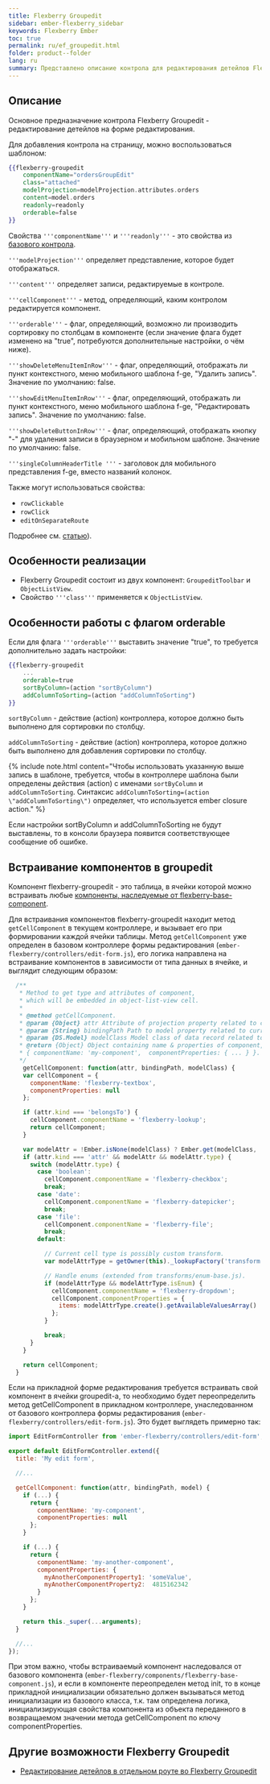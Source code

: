 ```yaml
---
title: Flexberry Groupedit
sidebar: ember-flexberry_sidebar
keywords: Flexberry Ember
toc: true
permalink: ru/ef_groupedit.html
folder: product--folder
lang: ru
summary: Представлено описание контрола для редактирования детейлов Flexberry Groupedit.
---
```


## Описание

Основное предназначение контрола Flexberry Groupedit - редактирование детейлов на форме редактирования.

Для добавления контрола на страницу, можно воспользоваться шаблоном:

```hbs
{{flexberry-groupedit
	componentName="ordersGroupEdit"
	class="attached"
	modelProjection=modelProjection.attributes.orders
	content=model.orders
	readonly=readonly
	orderable=false
}}
```

Свойства `'''componentName'''` и `'''readonly'''` - это свойства из [базового контрола](ef_controls.html).

`'''modelProjection'''` определяет представление, которое будет отображаться.

`'''content'''` определяет записи, редактируемые в контроле.

`'''cellComponent'''` - метод, определяющий, каким контролом редактируется компонент.

`'''orderable'''` - флаг, определяющий, возможно ли производить сортировку по столбцам в компоненте (если значение флага будет изменено на "true", потребуются дополнительные настройки, о чём ниже).

`'''showDeleteMenuItemInRow'''` - флаг, определяющий, отображать ли пункт контекстного, меню мобильного шаблона f-ge, "Удалить запись". Значение по умолчанию: false.

`'''showEditMenuItemInRow'''` - флаг, определяющий, отображать ли пункт контекстного, меню мобильного шаблона f-ge, "Редактировать запись". Значение по умолчанию: false.

`'''showDeleteButtonInRow'''` - флаг, определяющий, отображать кнопку "-" для удаления записи в браузерном и мобильном шаблоне. Значение по умолчанию: false.

`'''singleColumnHeaderTitle '''` - заголовок для мобильного представления f-ge, вместо названий колонок.

Также могут использоваться свойства:

* `rowClickable`
* `rowClick`
* `editOnSeparateRoute` 

Подробнее см. [статью](ef_groupedit-detail-in-route.html)).


## Особенности реализации

* Flexberry Groupedit состоит из двух компонент: `GroupeditToolbar` и `ObjectListView`.
* Свойство `'''class'''` применяется к `ObjectListView`.

## Особенности работы с флагом orderable

Если для флага `'''orderable'''` выставить значение "true", то требуется дополнительно задать настройки:

```hbs
{{flexberry-groupedit
	...
	orderable=true
	sortByColumn=(action "sortByColumn")
	addColumnToSorting=(action "addColumnToSorting")
}}
```

`sortByColumn` - действие (action) контроллера, которое должно быть выполнено для сортировки по столбцу.

`addColumnToSorting` - действие (action) контроллера, которое должно быть выполнено для добавления сортировки по столбцу.


{% include note.html content="Чтобы использовать указанную выше запись в шаблоне, требуется, чтобы в контроллере шаблона были определены действия (action) с именами `sortByColumn` и `addColumnToSorting`.
Синтаксис `addColumnToSorting=(action \"addColumnToSorting\")` определяет, что используется ember closure action." %}

Если настройки sortByColumn и addColumnToSorting не будут выставлены, то в консоли браузера появится соответствующее сообщение об ошибке.

## Встраивание компонентов в groupedit

Компонент flexberry-groupedit - это таблица, в ячейки которой можно встраивать любые [компоненты, наследуемые от flexberry-base-component](ef_controls.html).

Для встраивания компонентов flexberry-groupedit находит метод `getCellComponent` в текущем контроллере, и вызывает его при формировании каждой ячейки таблицы.
Метод `getCellComponent` уже определен в базовом контроллере формы редактирования (`ember-flexberry/controllers/edit-form.js`), его логика направлена 
на встраивание компонентов в зависимости от типа данных в ячейке, и выглядит следующим образом:

```javascript
  /**
   * Method to get type and attributes of component,
   * which will be embedded in object-list-view cell.
   *
   * @method getCellComponent.
   * @param {Object} attr Attribute of projection property related to current table cell.
   * @param {String} bindingPath Path to model property related to current table cell.
   * @param {DS.Model} modelClass Model class of data record related to current table row.
   * @return {Object} Object containing name & properties of component, which will be used to render current table cell.
   * { componentName: 'my-component',  componentProperties: { ... } }.
   */
    getCellComponent: function(attr, bindingPath, modelClass) {
    var cellComponent = {
      componentName: 'flexberry-textbox',
      componentProperties: null
    };

    if (attr.kind === 'belongsTo') {
      cellComponent.componentName = 'flexberry-lookup';
      return cellComponent;
    }

    var modelAttr = !Ember.isNone(modelClass) ? Ember.get(modelClass, 'attributes').get(bindingPath) : null;
    if (attr.kind === 'attr' && modelAttr && modelAttr.type) {
      switch (modelAttr.type) {
        case 'boolean':
          cellComponent.componentName = 'flexberry-checkbox';
          break;
        case 'date':
          cellComponent.componentName = 'flexberry-datepicker';
          break;
        case 'file':
          cellComponent.componentName = 'flexberry-file';
          break;
        default:

          // Current cell type is possibly custom transform.
          var modelAttrType = getOwner(this)._lookupFactory('transform:' + modelAttr.type);

          // Handle enums (extended from transforms/enum-base.js).
          if (modelAttrType && modelAttrType.isEnum) {
            cellComponent.componentName = 'flexberry-dropdown';
            cellComponent.componentProperties = {
              items: modelAttrType.create().getAvailableValuesArray()
            };
          }

          break;
      }
    }

    return cellComponent;
  }
``` 

Если на прикладной форме редактирования требуется встраивать свой компонент в ячейки groupedit-а,
то необходимо будет переопределить метод getCellComponent в прикладном контроллере,
унаследованном от базового контроллера формы редактирования (`ember-flexberry/controllers/edit-form.js`).
Это будет выглядеть примерно так:

```javascript
import EditFormController from 'ember-flexberry/controllers/edit-form';

export default EditFormController.extend({
  title: 'My edit form',

  //...

  getCellComponent: function(attr, bindingPath, model) {
    if (...) {
      return {
        componentName: 'my-component',
        componentProperties: null
      };
    }

    if (...) {
      return {
        componentName: 'my-another-component',
        componentProperties: {
          myAnotherComponentProperty1: 'someValue',
          myAnotherComponentProperty2:  4815162342
        }
      };
    }

    return this._super(...arguments);
  }

  //...
});
```

При этом важно, чтобы встраиваемый компонент наследовался от базового компонента (`ember-flexberry/components/flexberry-base-component.js`),
и если в компоненте переопределен метод init, то в конце прикладной инициализации обязательно должен вызываться метод инициализации
из базового класса, т.к. там определена логика, инициализирующая свойства компонента из объекта переданного в
возвращаемом значении метода getCellComponent по ключу componentProperties.

## Другие возможности Flexberry Groupedit

* [Редактирование детейлов в отдельном роуте во Flexberry Groupedit](ef_groupedit-detail-in-route.html)

